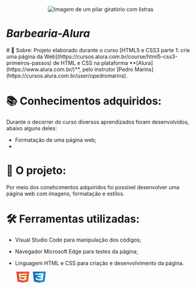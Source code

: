 <p align= "center">
<img width= "100px"src="https://i.imgur.com/csZfEVD.png" alt= "Imagem de um pilar giratório com listras">

<h1> <em> <strong> Barbearia-Alura </strong> </em> </h1>

</p>
# 📌 Sobre: 
Projeto elaborado durante o curso [HTML5 e CSS3 parte 1: crie uma página da Web](https://cursos.alura.com.br/course/html5-css3-primeiros-passos) de HTML e CSS na plataforma **[Alura](https://www.alura.com.br/)**, pelo instrutor [Pedro Marins](https://cursos.alura.com.br/user/opedromarins).

# 📚 Conhecimentos adquiridos:
Durante o decorrer do curso diversos aprendizados foram desenvolvidos, abaixo alguns deles:

  - Formatação de uma página web;
  - 

# 🍃 O projeto: 
Por meio dos conehcimentos adquiridos foi possível desenvolver uma página web com imagens, formatação e estilos.

# 🛠️ Ferramentas utilizadas:

- Visual Studio Code para manipulação dos códigos;
- Navegador Microsoft Edge para testes da página;
- Linguagem HTML e CSS para criação e desenvolvimento da página.

  <img align="center" alt="Gab-HTML" height="30" width="40" src="https://raw.githubusercontent.com/devicons/devicon/master/icons/html5/html5-original.svg">
  <img align="center" alt="Gab-CSS" height="30" width="40" src="https://raw.githubusercontent.com/devicons/devicon/master/icons/css3/css3-original.svg">
